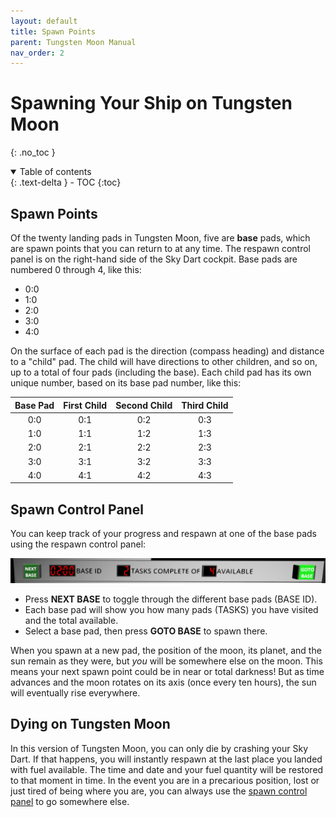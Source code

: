 ```yaml
---
layout: default
title: Spawn Points
parent: Tungsten Moon Manual
nav_order: 2
---
```


# Spawning Your Ship on Tungsten Moon

{: .no_toc }


<details open markdown="block">
  <summary>
    Table of contents
  </summary>
  {: .text-delta }
- TOC
{:toc}
</details>


## Spawn Points

Of the twenty landing pads in Tungsten Moon, five are **base** pads, which are spawn points that you can return to at any time. The respawn control panel is on the right-hand side of the Sky Dart cockpit. Base pads are numbered 0 through 4, like this: 

* 0:0
* 1:0
* 2:0
* 3:0
* 4:0

On the surface of each pad is the direction (compass heading) and distance to a "child" pad. The child will have directions to other children, and so on, up to a total of four pads (including the base). Each child pad has its own unique number, based on its base pad number, like this:

| Base Pad | First Child | Second Child | Third Child |
|:--:|:--:|:--:|:--:|
| 0:0 | 0:1 | 0:2 | 0:3 |
| 1:0 | 1:1 | 1:2 | 1:3 |
| 2:0 | 2:1 | 2:2 | 2:3 |
| 3:0 | 3:1 | 3:2 | 3:3 |
| 4:0 | 4:1 | 4:2 | 4:3 |


## Spawn Control Panel

You can keep track of your progress and respawn at one of the base pads using the respawn control panel:

![Respawn control panel](/assets/images/manual/spawnpanel.png)

* Press **NEXT BASE** to toggle through the different base pads (BASE ID).
* Each base pad will show you how many pads (TASKS) you have visited and the total available.
* Select a base pad, then press **GOTO BASE** to spawn there.

When you spawn at a new pad, the position of the moon, its planet, and the sun remain as they were, but *you* will be somewhere else on the moon. This means your next spawn point could be in near or total darkness! But as time advances and the moon rotates on its axis (once every ten hours), the sun will eventually rise everywhere. 

## Dying on Tungsten Moon

In this version of Tungsten Moon, you can only die by crashing your Sky Dart. If that happens, you will instantly respawn at the last place you landed with fuel available. The time and date and your fuel quantity will be restored to that moment in time. In the event you are in a precarious position, lost or just tired of being where you are, you can always use the [spawn control panel](#spawn-control-panel) to go somewhere else.